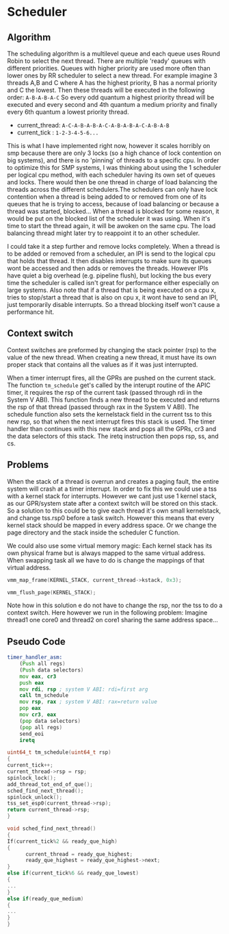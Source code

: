 Scheduler
=========
Algorithm
---------
The scheduling algorithm is a multilevel queue and each queue uses Round Robin to select the next thread. There are multiple 'ready' queues with different priorities. Queues with higher priority are used more often than lower ones by RR scheduler to select a new thread. For example imagine 3 threads A,B and C where A has the highest priority,  B has a normal priority and C the lowest. Then these threads will be executed in the following order:
      `A-B-A-B-A-C`
So every odd quantum a highest priority thread will be executed and every second and 4th quantum a medium priority and finally every 6th quantum a lowest priority thread.

* current_thread:				`A-C-A-B-A-B-A-C-A-B-A-B-A-C-A-B-A-B`
* current_tick	:				`1-2-3-4-5-6...`

This is what I have implemented right now, however it scales horribly on smp because there are only 3 locks (so a high chance of lock contention on big systems), and there is no 'pinning' of threads to a specific cpu. In order to optimize this for SMP systems, I was thinking about using the 1 scheduler per logical cpu method, with each scheduler having its own set of queues and locks. There would then be one thread in charge of load balancing the threads across the different schedulers.The schedulers can only have lock contention when a thread is being added to or removed from one of its queues that he is trying to access, because of load balancing or because a thread was started, blocked... When a thread is blocked for some reason, it would be put on the blocked list of the scheduler it was using. When it's time to start the thread again, it will be awoken on the same cpu. The load balancing thread might later try to reappoint it to an other scheduler.

I could take it a step further and remove locks completely. When a thread is to be added or removed from a scheduler, an IPI is send to the logical cpu that holds that thread. It then disables interrupts to make sure its queues wont be accessed and then adds or removes the threads. However IPIs have quiet a big overhead (e.g. pipeline flush), but locking the bus every time the scheduler is called isn't great for performance either especially on large systems. Also note that if a thread that is being executed on a cpu x, tries to stop/start a thread that is also on cpu x, it wont have to send an IPI, just temporarily disable interrupts. So a thread blocking itself won't cause a performance hit.

Context switch
--------------
Context switches are preformed by changing the stack pointer (rsp) to the value of the new thread. When creating a new thread, it must have its own proper stack that contains all the values as if it was just interrupted.

When a timer interrupt fires, all the GPRs are pushed on the current stack. The function `tm_schedule` get's called by the interupt routine of the APIC timer, it requires the rsp of the current task (passed through rdi in the System V ABI). This function finds a new thread to be executed and returns the rsp of that thread (passed through rax in the System V ABI). The schedule function also sets the kernelstack field in the current tss to this new rsp, so that when the next interrupt fires this stack is used. The timer handler than continues with this new stack and pops all the GPRs, cr3 and the data selectors of this stack. The iretq instruction then pops rsp, ss, and cs.

Problems
--------
When the stack of a thread is overrun and creates a paging fault, the entire system will crash at a timer interrupt. In order to fix this we could use a tss with a kernel stack for interrupts. However we cant just use 1 kernel stack, as our GPR/system state after a context switch will be stored on this stack. So a solution to this could be to give each thread it's own small kernelstack, and change tss.rsp0 before a task switch. However this means that every kernel stack should be mapped in every address space. Or we change the page directory and the stack inside the scheduler C function.

We could also use some virtual memory magic: Each kernel stack has its own physical frame but is always mapped to the same virtual address. When swapping task all we have to do is change the mappings of that virtual address.

```C
vmm_map_frame(KERNEL_STACK, current_thread->kstack, 0x3);
```
```C
vmm_flush_page(KERNEL_STACK);
```

Note how in this solution e do not have to change the rsp, nor the tss to do a context switch. Here however we run in the following problem: Imagine thread1 one core0 and thread2 on core1 sharing the same address space...


Pseudo Code
-----------

```asm
timer_handler_asm:
	(Push all regs)
	(Push data selectors)
	mov eax, cr3
	push eax
	mov rdi, rsp ; system V ABI: rdi=first arg
	call tm_schedule
	mov rsp, rax ; system V ABI: rax=return value
	pop eax
	mov cr3, eax
	(pop data selectors)
	(pop all regs)
	send_eoi
	iretq
```
```C
uint64_t tm_schedule(uint64_t rsp)
{
current_tick++;
current_thread->rsp = rsp;
spinlock_lock();
add_thread_tot_end_of_que();
sched_find_next_thread();
spinlock_unlock();
tss_set_esp0(current_thread->rsp);
return current_thread->rsp;
}
```
```C
void sched_find_next_thread()
{
If(current_tick%2 && ready_que_high)
{
      current_thread = ready_que_highest;
      ready_que_highest = ready_que_highest->next;
}
else if(current_tick%6 && ready_que_lowest)
{
...
}
else if(ready_que_medium)
{
...
}
}
```
